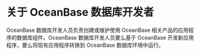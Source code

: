 关于 OceanBase 数据库开发者
========================================

OceanBase 数据库开发人员负责创建或维护使用 OceanBase 相关产品的应用程序的数据库组件。OceanBase 数据库开发人员要么基于 OceanBase 开发新应用程序，要么将现有应用程序转换到 OceanBase 数据库环境中运行。
